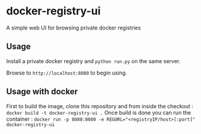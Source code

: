 docker-registry-ui
==================

A simple web UI for browsing private docker registries

## Usage

Install a private docker registry and ```python run.py``` on the same server.

Browse to ```http://localhost:8080``` to begin using.

## Usage with docker
First to build the image, clone this repository and from inside the checkout :
`docker build -t docker-registry-ui .` 
Once build is done you can run the container :
`docker run -p 8080:8080 -e REGURL="<registryIP/host>[:port]" docker-registry-ui`
